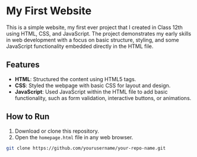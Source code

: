 # My First Website

This is a simple website, my first ever project that I created in Class 12th using HTML, CSS, and JavaScript. The project demonstrates my early skills in web development with a focus on basic structure, styling, and some JavaScript functionality embedded directly in the HTML file.

## Features
- **HTML**: Structured the content using HTML5 tags.
- **CSS**: Styled the webpage with basic CSS for layout and design.
- **JavaScript**: Used JavaScript within the HTML file to add basic functionality, such as form validation, interactive buttons, or animations.

## How to Run
1. Download or clone this repository.
2. Open the `homepage.html` file in any web browser.

```bash
git clone https://github.com/yourusername/your-repo-name.git
